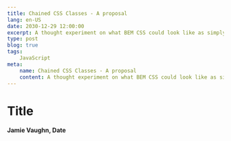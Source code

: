 ```yaml
---
title: Chained CSS Classes - A proposal
lang: en-US
date: 2030-12-29 12:00:00
excerpt: A thought experiment on what BEM CSS could look like as simply chained classes...
type: post
blog: true
tags:
    JavaScript
meta:
    name: Chained CSS Classes - A proposal
    content: A thought experiment on what BEM CSS could look like as simply chained classes
---
```


# Title

#### Jamie Vaughn, Date